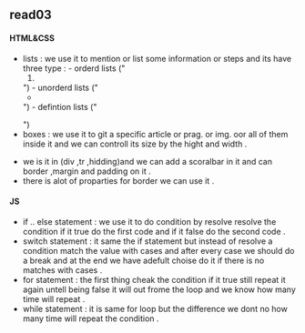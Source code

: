 ## read03

#### HTML&CSS
* lists : we use it to mention or list some information or steps and its have three type :
      - orderd lists ("<ol><li></li></ol>")
      - unorderd lists ("<ul><li></li></ul>")
      - defintion lists ("<dl><dt><dd></dd></dt></dl>")
* boxes : we use it to git a specific article or prag. or img. oor all of them inside it and we can controll its size by the hight and width .
- we is it in (div ,tr ,hidding)and we can add a scoralbar in it and can border ,margin and padding on it .
- there is alot of proparties for border we can use it .

#### JS
* if .. else statement :
 we use it to do condition by resolve resolve the condition if it true do the first code and if it false do the second code .
* switch statement : 
it same the if statement but instead of resolve a condition match the value with cases and after every case we should do a break and at the end we have adefult choise do it if there is no matches with cases .
* for statement :
the first thing cheak the condition if it true still repeat it again untell being false it will out frome the loop and we know how many time will repeat .
* while statement :
it is same for loop but the difference we dont no how many time will repeat the condition .